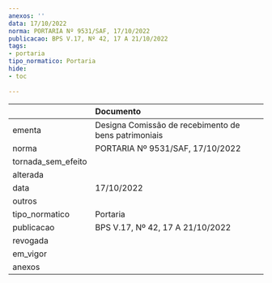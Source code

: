 ```yaml
---
anexos: ''
data: 17/10/2022
norma: PORTARIA Nº 9531/SAF, 17/10/2022
publicacao: BPS V.17, Nº 42, 17 A 21/10/2022
tags:
- portaria
tipo_normatico: Portaria
hide: 
- toc 
 
---
```


|                    | Documento                                            |
|:-------------------|:-----------------------------------------------------|
| ementa             | Designa Comissão de recebimento de bens patrimoniais |
| norma              | PORTARIA Nº 9531/SAF, 17/10/2022                     |
| tornada_sem_efeito |                                                      |
| alterada           |                                                      |
| data               | 17/10/2022                                           |
| outros             |                                                      |
| tipo_normatico     | Portaria                                             |
| publicacao         | BPS V.17, Nº 42, 17 A 21/10/2022                     |
| revogada           |                                                      |
| em_vigor           |                                                      |
| anexos             |                                                      |